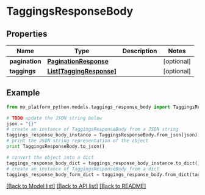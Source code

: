 # TaggingsResponseBody


## Properties
Name | Type | Description | Notes
------------ | ------------- | ------------- | -------------
**pagination** | [**PaginationResponse**](PaginationResponse.md) |  | [optional] 
**taggings** | [**List[TaggingResponse]**](TaggingResponse.md) |  | [optional] 

## Example

```python
from mx_platform_python.models.taggings_response_body import TaggingsResponseBody

# TODO update the JSON string below
json = "{}"
# create an instance of TaggingsResponseBody from a JSON string
taggings_response_body_instance = TaggingsResponseBody.from_json(json)
# print the JSON string representation of the object
print TaggingsResponseBody.to_json()

# convert the object into a dict
taggings_response_body_dict = taggings_response_body_instance.to_dict()
# create an instance of TaggingsResponseBody from a dict
taggings_response_body_form_dict = taggings_response_body.from_dict(taggings_response_body_dict)
```
[[Back to Model list]](../README.md#documentation-for-models) [[Back to API list]](../README.md#documentation-for-api-endpoints) [[Back to README]](../README.md)


